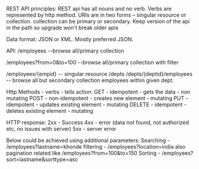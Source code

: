 REST API principles:
REST api has all nouns and no verb. Verbs are represented by http method.
URIs are in two forms – singular resource or collection.
collection can be primary or secondary.
Keep version of the api in the path so upgrade won't break older apis
 
Data format:
JSON or XML. Mostly preferred JSON.

API:
/employees  --browse all/primary collection

/employees?from=0&to=100  --browse all/primary collection with filter

/employees/{empid}  -- singular resource
/depts
/depts/{deptid}/employees  -- browse all but secondary collection employees within given dept.

Http Methods - verbs - tells action:
GET - idempotent - gets the data - non mutating
POST - non-idempotent - creates new element - mutating
PUT - idempotent - updates existing element - mutating
DELETE - idempotent - deletes existing element - mutating

HTTP response:
2xx - Success
4xx - error (data not found, not authorized etc, no issues with server)
5xx - server error 

Below could be achieved using additional parameters:
Searching - /employees?lastname=khonde
filtering - /employees?location=india also pagination related like /employees?from=100&to=150
Sorting - /employees?sort=lastname&sorttype=asc

